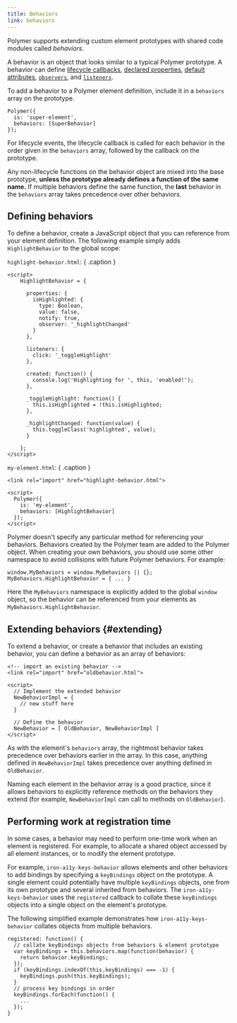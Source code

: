 ```yaml
---
title: Behaviors
link: behaviors
---
```


<!-- toc -->

Polymer supports extending custom element prototypes with
shared code modules called _behaviors_.

A behavior is an object that looks similar to a typical
Polymer prototype.  A behavior can define
[lifecycle callbacks](registering-elements#basic-callbacks),
[declared properties](properties), [default attributes](registering-elements#host-attributes),
[`observers`](properties#observing-changes-to-multiple-properties), and [`listeners`](events#event-listeners).

To add a behavior to a Polymer element definition, include it in a
`behaviors` array on the prototype.

```
Polymer({
  is: 'super-element',
  behaviors: [SuperBehavior]
});
```

For lifecycle events, the lifecycle callback is called for each
behavior in the order given in the `behaviors` array, followed by the
callback on the prototype.

Any non-lifecycle functions on the behavior object are mixed into
the base prototype, **unless the prototype already defines a function
of the same name.**  If multiple behaviors define the same function, the
**last** behavior in the `behaviors` array takes precedence over other
behaviors.

## Defining behaviors

To define a behavior, create a JavaScript object that you can reference from your element definition.
The following example simply adds `HighlightBehavior` to the global scope:


`highlight-behavior.html`: { .caption }

```
<script>
    HighlightBehavior = {

      properties: {
        isHighlighted: {
          type: Boolean,
          value: false,
          notify: true,
          observer: '_highlightChanged'
        }
      },

      listeners: {
        click: '_toggleHighlight'
      },

      created: function() {
        console.log('Highlighting for ', this, 'enabled!');
      },

      _toggleHighlight: function() {
        this.isHighlighted = !this.isHighlighted;
      },

      _highlightChanged: function(value) {
        this.toggleClass('highlighted', value);
      }

    };
</script>
```

`my-element.html`: { .caption }
```
<link rel="import" href="highlight-behavior.html">

<script>
  Polymer({
    is: 'my-element',
    behaviors: [HighlightBehavior]
  });
</script>
```

Polymer doesn't specify any
particular method for referencing your behaviors. Behaviors created by the Polymer
team are added to the Polymer object. When creating your own behaviors, you should
use some other namespace to avoid collisions with future Polymer behaviors. For example:

```
window.MyBehaviors = window.MyBehaviors || {};
MyBehaviors.HighlightBehavior = { ... }
```

Here the `MyBehaviors` namespace is explicitly added to the global `window` object, so the behavior can be referenced from your elements as `MyBehaviors.HighlightBehavior`.

## Extending behaviors {#extending}

To extend a behavior, or create a behavior that includes an existing behavior, you can define a
behavior as an array of behaviors:

```
<!-- import an existing behavior -->
<link rel="import" href="oldbehavior.html">

<script>
  // Implement the extended behavior
  NewBehaviorImpl = {
    // new stuff here
  }

  // Define the behavior
  NewBehavior = [ OldBehavior, NewBehaviorImpl ]
</script>
```

As with the element's `behaviors` array, the rightmost behavior takes precedence over behaviors earlier in the array.
In this case, anything defined in `NewBehaviorImpl` takes precedence over anything defined in `OldBehavior`.

Naming each element in the behavior array is a good practice, since it allows behaviors to explicitly reference methods
on the behaviors they extend (for example, `NewBehaviorImpl` can call to methods on `OldBehavior`).

## Performing work at registration time

In some cases, a behavior may need to perform one-time work when an element is
registered. For example, to allocate a shared object accessed by all element
instances, or to modify the element prototype.

For example, `iron-a11y-keys-behavior` allows elements and other behaviors to
add bindings by specifying a `keyBindings` object on the prototype. A single
element could potentially have multiple `keyBindings` objects, one from its own
prototype and several inherited from behaviors. The `iron-a11y-keys-behavior`
uses the `registered` callback to collate these `keyBindings` objects into a
single object on the element's prototype.

The following simplified example demonstrates how `iron-a11y-keys-behavior`
collates objects from multiple behaviors.

```
registered: function() {
  // collate keyBindings objects from behaviors & element prototype
  var keyBindings = this.behaviors.map(function(behavior) {
    return behavior.keyBindings;
  });
  if (keyBindings.indexOf(this.keyBindings) === -1) {
    keyBindings.push(this.keyBindings);
  }
  // process key bindings in order
  keyBindings.forEach(function() {
    ...
  });
}
```
